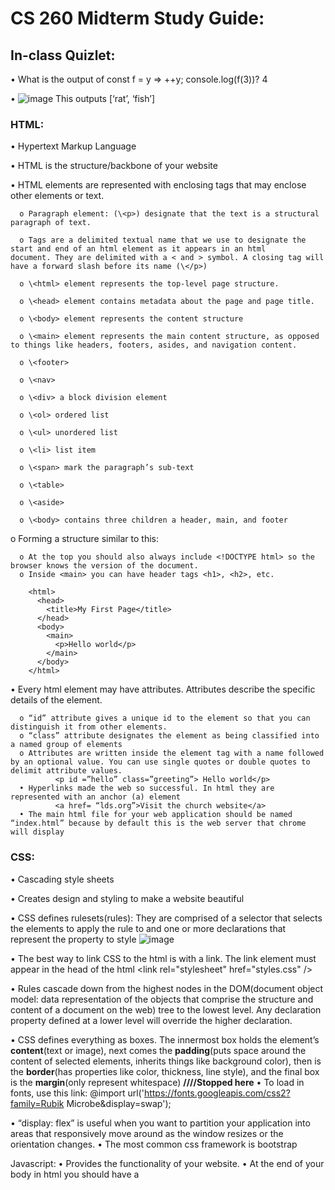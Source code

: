 # CS 260 Midterm Study Guide:
## In-class Quizlet:
•	What is the output of const f = y => ++y; console.log(f(3))?
4

•	 ![image](https://github.com/danapug/startup/assets/156227779/ed80f92b-6daa-40c9-9823-fad43a4e5c2e)
This outputs [‘rat’, ‘fish’]

### HTML:
•	Hypertext Markup Language

•	HTML is the structure/backbone of your website

•	HTML elements are represented with enclosing tags that may enclose other elements or text. 

      o	Paragraph element: (\<p>) designate that the text is a structural paragraph of text.

      o	Tags are a delimited textual name that we use to designate the start and end of an html element as it appears in an html     document. They are delimited with a < and > symbol. A closing tag will have a forward slash before its name (\</p>)

      o	\<html> element represents the top-level page structure. 

      o	\<head> element contains metadata about the page and page title.

      o	\<body> element represents the content structure

      o	\<main> element represents the main content structure, as opposed to things like headers, footers, asides, and navigation content.

      o	\<footer>

      o	\<nav>

      o	\<div> a block division element

      o	\<ol> ordered list

      o	\<ul> unordered list

      o	\<li> list item

      o	\<span> mark the paragraph’s sub-text

      o	\<table>

      o	\<aside>

      o	\<body> contains three children a header, main, and footer

o	Forming a structure similar to this:

      o	At the top you should also always include <!DOCTYPE html> so the browser knows the version of the document.
      o	Inside <main> you can have header tags <h1>, <h2>, etc.
      
        <html>
          <head>
            <title>My First Page</title>
          </head>
          <body>
            <main>
              <p>Hello world</p>
            </main>
          </body>
        </html>

•	Every html element may have attributes. Attributes describe the specific details of the element. 

      o	“id” attribute gives a unique id to the element so that you can distinguish it from other elements.
      o	“class” attribute designates the element as being classified into a named group of elements
      o	Attributes are written inside the element tag with a name followed by an optional value. You can use single quotes or double quotes to delimit attribute values. 
      	      <p id =”hello” class=”greeting”> Hello world</p>
      •	Hyperlinks made the web so successful. In html they are represented with an anchor (a) element 
              <a href= “lds.org”>Visit the church website</a>
      •	The main html file for your web application should be named “index.html” because by default this is the web server that chrome will display

### CSS:
•	Cascading style sheets

•	Creates design and styling to make a website beautiful

•	CSS defines rulesets(rules): They are comprised of a selector that selects the elements to apply the rule to and one or more declarations that represent the property to style
![image](https://github.com/danapug/startup/assets/156227779/71f17d51-af8e-48c0-82c4-fabdc3dccaaf)

    
•	The best way to link CSS to the html is with a link. The link element must appear in the head of the html
        \<link rel="stylesheet" href="styles.css" />
     
•	Rules cascade down from the highest nodes in the DOM(document object model: data representation of the objects that comprise the structure and content of a document on the web) tree to the lowest level. Any declaration property defined at a lower level will override the higher declaration.

•	CSS defines everything as boxes. The innermost box holds the element’s **content**(text or image), next comes the **padding**(puts space around the content of selected elements, inherits things like background color), then is the **border**(has properties like color, thickness, line style), and the final box is the **margin**(only represent whitespace)
**////Stopped here**
•	To load in fonts, use this link:
@import url('https://fonts.googleapis.com/css2?family=Rubik Microbe&display=swap');


•	“display: flex” is useful when you want to partition your application into areas that responsively move around as the window resizes or the orientation changes. 
•	The most common css framework is bootstrap
<link
      href="https://cdn.jsdelivr.net/npm/bootstrap@5.2.3/dist/css/bootstrap.min.css"
      rel="stylesheet"
      integrity="sha384-rbsA2VBKQhggwzxH7pPCaAqO46MgnOM80zW1RWuH61DGLwZJEdK2Kadq2F9CUG65"
      crossorigin="anonymous"
    />




Javascript:
•	Provides the functionality of your website.
•	At the end of your body in html you should have a <script src = main.js> element so that your html and javascript are linked up
•	Weakly typed language. Single threaded.
•	To output a string to the debugger console use console.log(“”);
•	Declare variables with let or const. “let” allows you to change the value of the variable, while const will cause an error if you attempt to change it. Javascript does not enforce the declaration of a variable before you use it, so it is entirely possible for a variable to have the type “Undefined”
•	2 + '3';
// OUTPUT: '23'
•	2 * '3';
// OUTPUT: 6
•	[2] + [3];
// OUTPUT: '23'
•	true + null;
// OUTPUT: 1
•	true + undefined;
// OUTPUT: NaN
•	1 === '1';
// OUTPUT: false
•	null === undefined;
// OUTPUT: false
•	'' === false;
// OUTPUT: false







